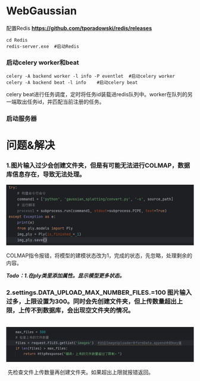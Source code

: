 # WebGaussian
配置Redis    **https://github.com/tporadowski/redis/releases**

```
cd Redis
redis-server.exe  #启动Redis
```

### 启动celery worker和beat

```
celery -A backend worker -l info -P eventlet  #启动celery worker
celery -A backend beat -l info    #启动celery beat
```

celery beat进行任务调度，定时将任务id装载进redis队列中。worker在队列的另一端取出任务id，并匹配当前注册的任务。



### 启动服务器



# 问题&解决

### 1.图片输入过少会创建文件夹，但是有可能无法进行COLMAP，数据库信息存在，导致无法处理。

![image-20240606110249236](assets/image-20240606110249236.png)

​	COLMAP指令报错，将模型的建模状态改为1，完成的状态，先忽略，处理剩余的内容。

​	***Todo：1.在ply类里添加属性。显示模型更多状态。***

### 2.settings.DATA_UPLOAD_MAX_NUMBER_FILES.=100 图片输入过多，上限设置为300。同时会先创建文件夹，但上传数量超出上限，上传不到数据库，会出现空文件夹的情况。

​					![image-20240606110517862](assets/image-20240606110517862.png)

​	先检查文件上传数量再创建文件夹。如果超出上限就报错返回。
